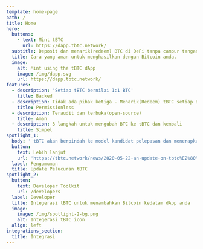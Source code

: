 ```yaml
---
template: home-page
path: /
title: Home
hero:
  buttons:
    - text: Mint tBTC
      url: https://dapp.tbtc.network/
  subtitle: Deposit dan menarik(redeem) BTC di DeFi tanpa campur tangan pihak lain.
  title: Cara yang aman untuk menghasilkan dengan Bitcoin anda.
  image:
    alt: Mint using the tBTC dApp
    image: /img/dapp.svg
    url: https://dapp.tbtc.network/
features:
  - description: 'Setiap tBTC bernilai 1:1 BTC'
    title: Backed
  - description: Tidak ada pihak ketiga - Menarik(Redeem) tBTC setiap BTC kapanpun
    title: Permissionless
  - description: Teraudit dan terbuka(open-source)
    title: Aman
  - description: 3 langkah untuk mengubah BTC ke tBTC dan kembali
    title: Simpel
spotlight_1:
  body: ' tBTC akan berpindah ke model kandidat pelepasan dan menerapkan batas pasokan. Langkah-langkah keamanan diperluas mencakup audit lebih lanjut dan 10x bug bounty.'
  button:
    text: Lebih lanjut
    url: 'https://tbtc.network/news/2020-05-22-an-update-on-tbtc%E2%80%99s-launch/'
  label: Pengumuman
  title: Update Pelucuran tBTC
spotlight_2:
  button:
    text: Developer Toolkit
    url: /developers
  label: Developer
  title: Integerasi tBTC untuk menambahkan Bitcoin kedalam dApp anda
  image:
    image: /img/spotlight-2-bg.png
    alt: Integerasi tBTC icon
  align: left
integrations_section:
  title: Integrasi
---
```


